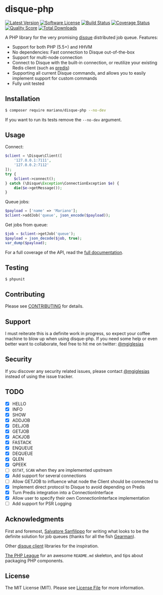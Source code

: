 # disque-php

[![Latest Version](https://img.shields.io/github/release/mariano/disque-php.svg?style=flat-square)](https://github.com/mariano/disque-php/releases)
[![Software License](https://img.shields.io/badge/license-MIT-brightgreen.svg?style=flat-square)](LICENSE.md)
[![Build Status](https://img.shields.io/travis/mariano/disque-php/master.svg?style=flat-square)](https://travis-ci.org/mariano/disque-php)
[![Coverage Status](https://img.shields.io/scrutinizer/coverage/g/mariano/disque-php.svg?style=flat-square)](https://scrutinizer-ci.com/g/mariano/disque-php/code-structure)
[![Quality Score](https://img.shields.io/scrutinizer/g/mariano/disque-php.svg?style=flat-square)](https://scrutinizer-ci.com/g/mariano/disque-php)
[![Total Downloads](https://img.shields.io/packagist/dt/mariano/disque-php.svg?style=flat-square)](https://packagist.org/packages/mariano/disque-php)

A PHP library for the very promising [disque](https://github.com/antirez/disque)
distributed job queue. Features:

* Support for both PHP (5.5+) and HHVM
* No dependencies: Fast connection to Disque out-of-the-box
* Support for multi-node connection
* Connect to Disque with the built-in connection, or reutilize your existing Redis client (such as [predis](https://github.com/nrk/predis))
* Supporting all current Disque commands, and allows you to easily implement support for custom commands
* Fully unit tested

## Installation

```bash
$ composer require mariano/disque-php --no-dev
```

If you want to run its tests remove the `--no-dev` argument.

## Usage

Connect:

```php
$client = \Disque\Client([
    '127.0.0.1:7111',
    '127.0.0.2:7112'
]);
try {
    $client->connect();
} catch (\Disque\Exception\ConnectionException $e) {
    die($e->getMessage());
}
```

Queue jobs:

```php
$payload = ['name' => 'Mariano'];
$client->addJob('queue', json_encode($payload));
```

Get jobs from queue:

```php
$job = $client->getJob('queue');
$payload = json_decode($job, true);
var_dump($payload);
```

For a full coverage of the API, read the [full documentation](docs/README.md).

## Testing

``` bash
$ phpunit
```

## Contributing

Please see [CONTRIBUTING](CONTRIBUTING.md) for details.

## Support

I must reiterate this is a definite work in progress, so expect your coffee
machine to blow up when using disque-php. If you need some help or even better
want to collaborate, feel free to hit me on twitter: 
[@mgiglesias](https://twitter.com/mgiglesias)

## Security

If you discover any security related issues, please contact [@mgiglesias](https://twitter.com/mgiglesias)
instead of using the issue tracker.

## TODO

- [x] HELLO
- [x] INFO
- [x] SHOW
- [x] ADDJOB
- [x] DELJOB
- [x] GETJOB
- [x] ACKJOB
- [x] FASTACK
- [x] ENQUEUE
- [x] DEQUEUE
- [x] QLEN
- [x] QPEEK
- [ ] `QSTAT`, `SCAN` when they are implemented upstream
- [x] Add support for several connections
- [ ] Allow GETJOB to influence what node the Client should be connected to
- [x] Implement direct protocol to Disque to avoid depending on Predis
- [x] Turn Predis integration into a ConnectionInterface
- [x] Allow user to specify their own ConnectionInterface implementation
- [ ] Add support for PSR Logging

## Acknowledgments

First and foremost, [Salvatore Sanfilippo](https://twitter.com/antirez) for writing what looks to be the
definite solution for job queues (thanks for all the fish [Gearman](http://gearman.org/)).

Other [disque client](https://github.com/antirez/disque#client-libraries) 
libraries for the inspiration.

[The PHP League](https://thephpleague.com) for an awesome `README.md` skeleton,
and tips about packaging PHP components.

## License

The MIT License (MIT). Please see [License File](LICENSE.md) for more information.
